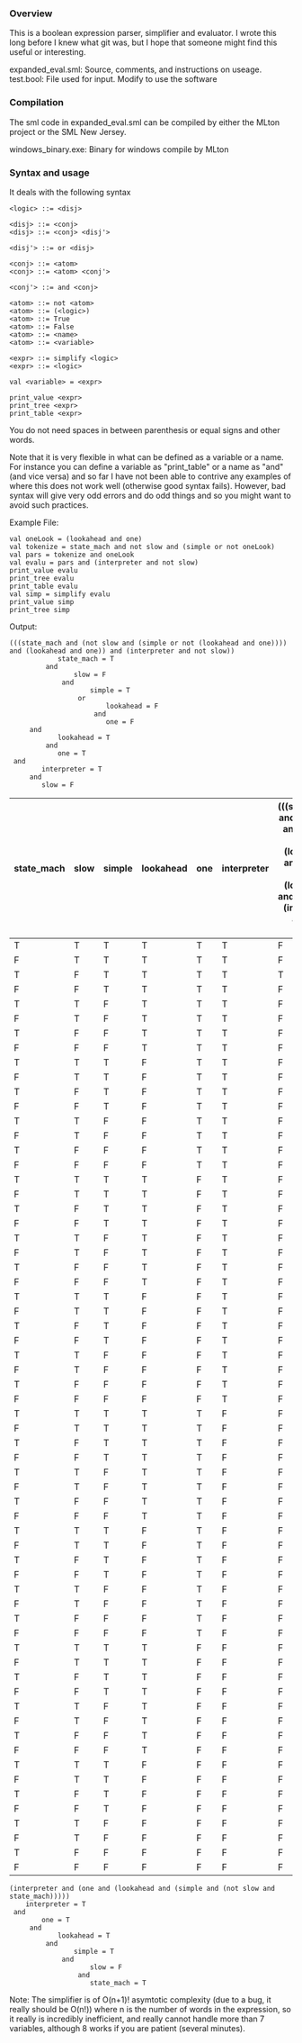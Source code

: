 ### Overview

This is a boolean expression parser, simplifier and evaluator. I wrote this long before I knew what git was, but I hope that someone might find this useful or interesting.

expanded_eval.sml: Source, comments, and instructions on useage.
test.bool: File used for input. Modify to use the software

### Compilation

The sml code in expanded_eval.sml can be compiled by either the MLton project or the SML New Jersey.

windows_binary.exe: Binary for windows compile by MLton


### Syntax and usage

It deals with the following syntax

```
<logic> ::= <disj>

<disj> ::= <conj>
<disj> ::= <conj> <disj'>

<disj'> ::= or <disj>

<conj> ::= <atom>
<conj> ::= <atom> <conj'>

<conj'> ::= and <conj>

<atom> ::= not <atom>
<atom> ::= (<logic>)
<atom> ::= True
<atom> ::= False
<atom> ::= <name>
<atom> ::= <variable>

<expr> ::= simplify <logic>
<expr> ::= <logic>

val <variable> = <expr>

print_value <expr>
print_tree <expr>
print_table <expr>
```

You do not need spaces in between parenthesis or equal signs and other words.

Note that it is very flexible in what can be defined as a variable or
a name. For instance you can define a variable as "print_table" or a name
as "and" (and vice versa) and so far I have not been able to contrive any examples of
where this does not work well (otherwise good syntax fails). However, bad syntax
will give very odd errors and do odd things and so you might want to avoid such
practices.

Example File:

```
val oneLook = (lookahead and one)
val tokenize = state_mach and not slow and (simple or not oneLook)
val pars = tokenize and oneLook
val evalu = pars and (interpreter and not slow)
print_value evalu
print_tree evalu
print_table evalu
val simp = simplify evalu
print_value simp
print_tree simp
```

Output:

```
(((state_mach and (not slow and (simple or not (lookahead and one)))) and (lookahead and one)) and (interpreter and not slow))
			state_mach = T
		 and
				slow = F
			 and
					simple = T
				 or
						lookahead = F
					 and
						one = F
	 and
			lookahead = T
		 and
			one = T
 and
		interpreter = T
	 and
		slow = F

```


state_mach|slow|simple|lookahead|one|interpreter|(((state_mach and (not slow and (simple or not (lookahead and one)))) and (lookahead and one)) and (interpreter and not slow))
--- | --- | --- | --- | --- | --- | --- 
T|   T|     T|        T|  T| T|F
F|   T|     T|        T|  T| T|F
T|   F|     T|        T|  T| T|T
F|   F|     T|        T|  T| T|F
T|   T|     F|        T|  T| T|F
F|   T|     F|        T|  T| T|F
T|   F|     F|        T|  T| T|F
F|   F|     F|        T|  T| T|F
T|   T|     T|        F|  T| T|F
F|   T|     T|        F|  T| T|F
T|   F|     T|        F|  T| T|F
F|   F|     T|        F|  T| T|F
T|   T|     F|        F|  T| T|F
F|   T|     F|        F|  T| T|F
T|   F|     F|        F|  T| T|F
F|   F|     F|        F|  T| T|F
T|   T|     T|        T|  F| T|F
F|   T|     T|        T|  F| T|F
T|   F|     T|        T|  F| T|F
F|   F|     T|        T|  F| T|F
T|   T|     F|        T|  F| T|F
F|   T|     F|        T|  F| T|F
T|   F|     F|        T|  F| T|F
F|   F|     F|        T|  F| T|F
T|   T|     T|        F|  F| T|F
F|   T|     T|        F|  F| T|F
T|   F|     T|        F|  F| T|F
F|   F|     T|        F|  F| T|F
T|   T|     F|        F|  F| T|F
F|   T|     F|        F|  F| T|F
T|   F|     F|        F|  F| T|F
F|   F|     F|        F|  F| T|F
T|   T|     T|        T|  T| F|F
F|   T|     T|        T|  T| F|F
T|   F|     T|        T|  T| F|F
F|   F|     T|        T|  T| F|F
T|   T|     F|        T|  T| F|F
F|   T|     F|        T|  T| F|F
T|   F|     F|        T|  T| F|F
F|   F|     F|        T|  T| F|F
T|   T|     T|        F|  T| F|F
F|   T|     T|        F|  T| F|F
T|   F|     T|        F|  T| F|F
F|   F|     T|        F|  T| F|F
T|   T|     F|        F|  T| F|F
F|   T|     F|        F|  T| F|F
T|   F|     F|        F|  T| F|F
F|   F|     F|        F|  T| F|F
T|   T|     T|        T|  F| F|F
F|   T|     T|        T|  F| F|F
T|   F|     T|        T|  F| F|F
F|   F|     T|        T|  F| F|F
T|   T|     F|        T|  F| F|F
F|   T|     F|        T|  F| F|F
T|   F|     F|        T|  F| F|F
F|   F|     F|        T|  F| F|F
T|   T|     T|        F|  F| F|F
F|   T|     T|        F|  F| F|F
T|   F|     T|        F|  F| F|F
F|   F|     T|        F|  F| F|F
T|   T|     F|        F|  F| F|F
F|   T|     F|        F|  F| F|F
T|   F|     F|        F|  F| F|F
F|   F|     F|        F|  F| F|F


```
(interpreter and (one and (lookahead and (simple and (not slow and state_mach)))))
	interpreter = T
 and
		one = T
	 and
			lookahead = T
		 and
				simple = T
			 and
					slow = F
				 and
					state_mach = T
```

Note: The simplifier is of O(n+1)! asymtotic complexity (due to a bug, it really should be
O(n!)) where n is the number of words in the expression, so it really is incredibly
inefficient, and really cannot handle more than 7 variables, although 8 works if you
are patient (several minutes).